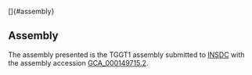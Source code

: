[]{#assembly}

Assembly
--------

The assembly presented is the TGGT1 assembly submitted to
[INSDC](http://www.insdc.org) with the assembly accession
[GCA\_000149715.2](http://www.ebi.ac.uk/ena/data/view/GCA_000149715.2).
